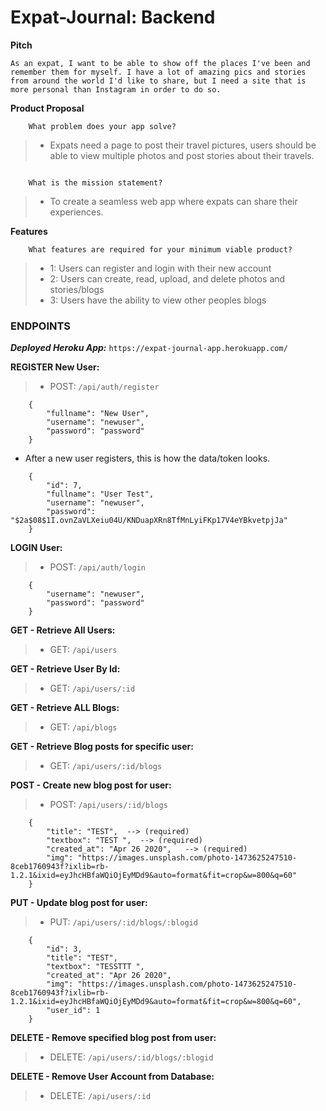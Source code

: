 # Expat-Journal: Backend
**Pitch**
```
As an expat, I want to be able to show off the places I've been and remember them for myself. I have a lot of amazing pics and stories from around the world I'd like to share, but I need a site that is more personal than Instagram in order to do so.
```
**Product Proposal**
```
    What problem does your app solve?
```
> - Expats need a page to post their travel pictures, users should be able to view multiple photos and post stories about their travels.
```

    What is the mission statement?
```
> - To create a seamless web app where expats can share their experiences.

**Features**
```
    What features are required for your minimum viable product?
```
> - 1: Users can register and login with their new account
> - 2: Users can create, read, upload, and delete photos and stories/blogs
> - 3: Users have the ability to view other peoples blogs


### ENDPOINTS

***Deployed Heroku App:*** `https://expat-journal-app.herokuapp.com/`

**REGISTER New User:** 
>   - POST: `/api/auth/register`

```
    {
        "fullname": "New User",
        "username": "newuser",
        "password": "password"
    }
```

- After a new user registers, this is how the data/token looks.

```
    {
        "id": 7,
        "fullname": "User Test",
        "username": "newuser",
        "password": "$2a$08$1I.ovnZaVLXeiu04U/KNDuapXRn8TfMnLyiFKp17V4eYBkvetpjJa"
    }
```

**LOGIN User:** 
>   - POST: `/api/auth/login`

```
    {
        "username": "newuser",
        "password": "password"
    }
```

**GET - Retrieve All Users:**
>   - GET: `/api/users`

**GET - Retrieve User By Id:**
>   - GET: `/api/users/:id`

**GET - Retrieve ALL Blogs:**
>   - GET: `/api/blogs`

**GET - Retrieve Blog posts for specific user:**
>   - GET: `/api/users/:id/blogs`

**POST - Create new blog post for user:**
>   - POST: `/api/users/:id/blogs`

```
    {
        "title": "TEST",  --> (required)
        "textbox": "TEST ",  --> (required)
        "created_at": "Apr 26 2020",   --> (required)
        "img": "https://images.unsplash.com/photo-1473625247510-8ceb1760943f?ixlib=rb-1.2.1&ixid=eyJhcHBfaWQiOjEyMDd9&auto=format&fit=crop&w=800&q=60"
    }

```
**PUT - Update blog post for user:**
>   - PUT: `/api/users/:id/blogs/:blogid`

```
    {
        "id": 3,
        "title": "TEST",
        "textbox": "TESSTTT ",
        "created_at": "Apr 26 2020",
        "img": "https://images.unsplash.com/photo-1473625247510-8ceb1760943f?ixlib=rb-1.2.1&ixid=eyJhcHBfaWQiOjEyMDd9&auto=format&fit=crop&w=800&q=60",
        "user_id": 1
    }

```

**DELETE - Remove specified blog post from user:**
>   - DELETE: `/api/users/:id/blogs/:blogid`

**DELETE - Remove User Account from Database:**
>   - DELETE: `/api/users/:id`









